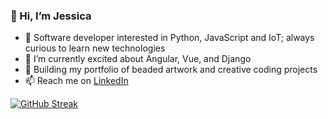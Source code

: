 ### 👋 Hi, I’m Jessica
- 👀  Software developer interested in Python, JavaScript and IoT; always curious to learn new technologies
- 🌱  I’m currently excited about Angular, Vue, and Django
- 💞️  Building my portfolio of beaded artwork and creative coding projects
- 📫  Reach me on <a href="https://www.linkedin.com/in/jessicakincaid" target="_blank">LinkedIn</a>


[![GitHub Streak](http://github-readme-streak-stats.herokuapp.com?user=j-kincaid&theme=dark)](https://git.io/streak-stats)

